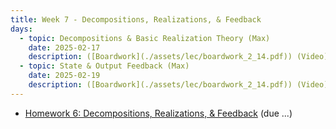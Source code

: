 ```yaml
---
title: Week 7 - Decompositions, Realizations, & Feedback
days:
  - topic: Decompositions & Basic Realization Theory (Max)
    date: 2025-02-17
    description: ([Boardwork](./assets/lec/boardwork_2_14.pdf)) (Video) <br /> Reading - LN 11
  - topic: State & Output Feedback (Max)
    date: 2025-02-19
    description: ([Boardwork](./assets/lec/boardwork_2_14.pdf)) (Video) <br /> Reading - LN 12
---
```


- [Homework 6: Decompositions, Realizations, & Feedback](./assets/hw/hw3.zip) (due ...)


<a id="Week8"></a>
